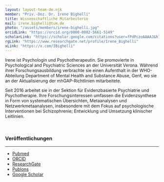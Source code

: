 ```yaml
---
layout: layout-team-de.njk
member: "Priv.-Doz. Dr. Irene Bighelli"
title: Wissenschaftliche Mitarbeiterin
mail: irene.bighelli@tum.de
photo: "/assets/members/irene-bighelli.jpg"
orcidLink: "https://orcid.org/0000-0002-5661-5149"
scholarLink: "https://scholar.google.com/citations?user=fPdPczoAAAAJ&hl=it"
rgLink: "https://www.researchgate.net/profile/Irene_Bighelli"
xLink: "https://x.com/IBighelli"
---
```



Irene ist Psychologin und Psychotherapeutin. Sie promovierte in Psychological and Psychiatric Sciences an der Universität Verona. Während ihrer Forschungsausbildung verbrachte sie einen Aufenthalt in der WHO-Abteilung Department of Mental Health and Substance Abuse, Genf, wo sie an der Aktualisierung der mhGAP-Richtlinien mitarbeitete.

Seit 2016 arbeitet sie in der Sektion für Evidenzbasierte Psychiatrie und Psychotherapie. Ihre Forschungsinteressen umfassen die Evidenzsynthese in Form von systematischen Übersichten, Metaanalysen und Netzwerkmetaanalysen, insbesondere mit dem Fokus auf psychologische Interventionen bei Schizophrenie; Entwicklung und Umsetzung klinischer Leitlinien.

<br>

### Veröffentlichungen
---

- [Pubmed](https://pubmed.ncbi.nlm.nih.gov/?term=bighelli+i&sort=date)
- [ORCID](https://orcid.org/0000-0002-5661-5149)
- [ResearchGate](https://www.researchgate.net/profile/Irene_Bighelli)
- [Publons](https://publons.com/researcher/1240547/irene-bighelli)
- [Google Scholar](https://scholar.google.com/citations?user=fPdPczoAAAAJ&hl=it)
